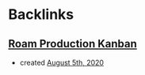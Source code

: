 
# Backlinks
## [Roam Production Kanban](<Roam Production Kanban.md>)
- created [August 5th, 2020](<August 5th, 2020.md>)

